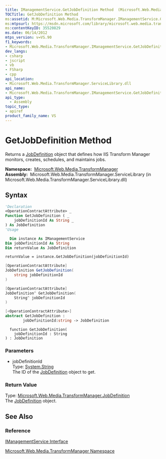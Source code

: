 ```yaml
---
title: IManagementService.GetJobDefinition Method  (Microsoft.Web.Media.TransformManager)
TOCTitle: GetJobDefinition Method
ms:assetid: M:Microsoft.Web.Media.TransformManager.IManagementService.GetJobDefinition(System.String)
ms:mtpsurl: https://msdn.microsoft.com/library/microsoft.web.media.transformmanager.imanagementservice.getjobdefinition(v=VS.90)
ms:contentKeyID: 35520829
ms.date: 06/14/2012
mtps_version: v=VS.90
f1_keywords:
- Microsoft.Web.Media.TransformManager.IManagementService.GetJobDefinition
dev_langs:
- csharp
- jscript
- vb
- FSharp
- cpp
api_location:
- Microsoft.Web.Media.TransformManager.ServiceLibrary.dll
api_name:
- Microsoft.Web.Media.TransformManager.IManagementService.GetJobDefinition
api_type:
  - Assembly
topic_type:
- apiref
product_family_name: VS
---
```


# GetJobDefinition Method

Returns a [JobDefinition](jobdefinition-class-microsoft-web-media-transformmanager.md) object that defines how IIS Transform Manager monitors, creates, schedules, and maintains jobs.

**Namespace:**  [Microsoft.Web.Media.TransformManager](microsoft-web-media-transformmanager-namespace.md)  
**Assembly:**  Microsoft.Web.Media.TransformManager.ServiceLibrary (in Microsoft.Web.Media.TransformManager.ServiceLibrary.dll)

## Syntax

```vb
'Declaration
<OperationContractAttribute> _
Function GetJobDefinition ( _
    jobDefinitionId As String _
) As JobDefinition
'Usage

  Dim instance As IManagementService
Dim jobDefinitionId As String
Dim returnValue As JobDefinition

returnValue = instance.GetJobDefinition(jobDefinitionId)
```

```csharp
[OperationContractAttribute]
JobDefinition GetJobDefinition(
    string jobDefinitionId
)
```

```cpp
[OperationContractAttribute]
JobDefinition^ GetJobDefinition(
    String^ jobDefinitionId
)
```

``` fsharp
[<OperationContractAttribute>]
abstract GetJobDefinition : 
        jobDefinitionId:string -> JobDefinition 
```

```jscript
  function GetJobDefinition(
    jobDefinitionId : String
) : JobDefinition
```

### Parameters

  - jobDefinitionId  
    Type: [System.String](https://msdn.microsoft.com/library/s1wwdcbf)  
    The ID of the [JobDefinition](jobdefinition-class-microsoft-web-media-transformmanager.md) object to get.  

### Return Value

Type: [Microsoft.Web.Media.TransformManager.JobDefinition](jobdefinition-class-microsoft-web-media-transformmanager.md)  
The [JobDefinition](jobdefinition-class-microsoft-web-media-transformmanager.md) object.  

## See Also

### Reference

[IManagementService Interface](imanagementservice-interface-microsoft-web-media-transformmanager.md)

[Microsoft.Web.Media.TransformManager Namespace](microsoft-web-media-transformmanager-namespace.md)
